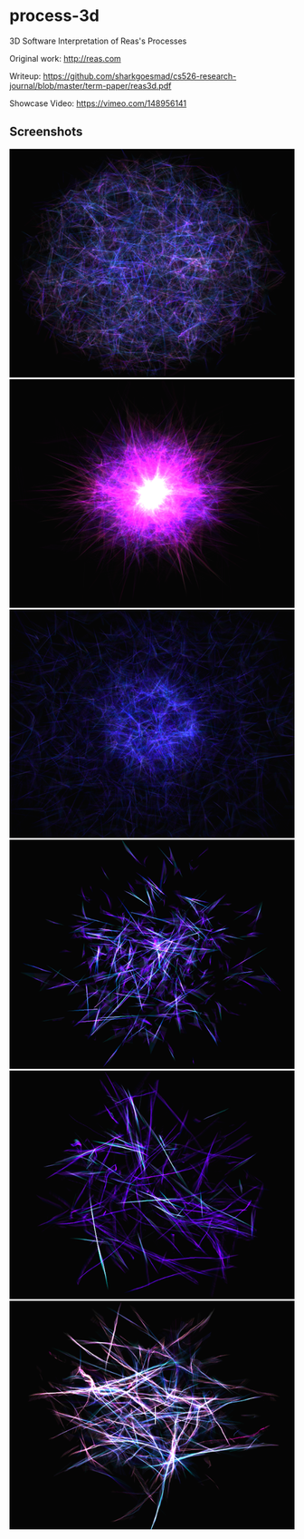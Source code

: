 # process-3d
3D Software Interpretation of Reas's Processes

Original work: http://reas.com

Writeup: https://github.com/sharkgoesmad/cs526-research-journal/blob/master/term-paper/reas3d.pdf

Showcase Video: https://vimeo.com/148956141

Screenshots
-----------
![Process 4](process4.png)
![Process 6](process6.png)
![Process 10](process10.png)
![Process 12](process12.png)
![Process 17](process17.png)
![Process 18](process18.png)
